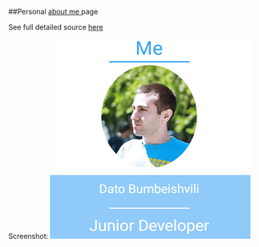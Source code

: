 ##Personal  <a target="_blank" href="http://bumbeishvili.github.io/#AboutMe" > about me <a/> page  


See full detailed source 
<a target="_blank" href="https://gist.github.com/bumbeishvili/2d6bfb98707c46fe4b2c6b9a93fe9590" > here <a/>

Screenshot:
<a href="http://bumbeishvili.github.io" ><img src="https://raw.githubusercontent.com/bumbeishvili/Assets/master/Projects/Portfolio/AboutMe.png" /></a>
